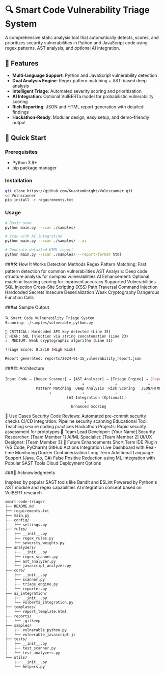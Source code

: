 # 🔍 Smart Code Vulnerability Triage System

A comprehensive static analysis tool that automatically detects, scores, and prioritizes security vulnerabilities in Python and JavaScript code using regex patterns, AST analysis, and optional AI integration.

## 🌟 Features

- **Multi-language Support**: Python and JavaScript vulnerability detection
- **Dual Analysis Engine**: Regex pattern matching + AST-based deep analysis
- **Intelligent Triage**: Automated severity scoring and prioritization
- **AI Integration**: Optional VulBERTa model for probabilistic vulnerability scoring
- **Rich Reporting**: JSON and HTML report generation with detailed findings
- **Hackathon-Ready**: Modular design, easy setup, and demo-friendly output

## 🚀 Quick Start

### Prerequisites
- Python 3.8+
- pip package manager

### Installation
```bash
git clone https://github.com/KuantumKnight/Vulnscanner.git
cd Vulnscanner
pip install -r requirements.txt
```
### Usage
```bash
# Basic scan
python main.py --scan ./samples/

# Scan with AI integration
python main.py --scan ./samples/ --ai

# Generate detailed HTML report
python main.py --scan ./samples/ --report-format html
```
###🛠️ How It Works
Detection Methods
Regex Pattern Matching: Fast pattern detection for common vulnerabilities
AST Analysis: Deep code structure analysis for complex vulnerabilities
AI Enhancement: Optional machine learning scoring for improved accuracy
Supported Vulnerabilities
SQL Injection
Cross-Site Scripting (XSS)
Path Traversal
Command Injection
Hardcoded Secrets
Insecure Deserialization
Weak Cryptography
Dangerous Function Calls

###📊 Sample Output
```bash
🔍 Smart Code Vulnerability Triage System
Scanning: ./samples/vulnerable_python.py

🚨 CRITICAL: Hardcoded API key detected (Line 15)
🚨 HIGH: SQL Injection via string concatenation (Line 23)
⚠️  MEDIUM: Weak cryptographic algorithm (Line 31)

Triage Score: 8.2/10 (High Risk)

Report generated: reports/2024-01-15_vulnerability_report.json
```
###🏗️ Architecture
```bash
Input Code → [Regex Scanner] → [AST Analyzer] → [Triage Engine] → [Reporter] → Output
                    ↓              ↓              ↓              ↓
              Pattern Matching  Deep Analysis  Risk Scoring   JSON/HTML
                    ↓              ↓              ↓              ↓
                            [AI Integration (Optional)]
                                    ↓
                              Enhanced Scoring
```
🎯 Use Cases
Security Code Reviews: Automated pre-commit security checks
CI/CD Integration: Pipeline security scanning
Educational Tool: Teaching secure coding practices
Hackathon Projects: Rapid security assessment for prototypes
👥 Team
Lead Developer: [Your Name]
Security Researcher: [Team Member 1]
AI/ML Specialist: [Team Member 2]
UI/UX Designer: [Team Member 3]
🚀 Future Enhancements
Short Term
IDE Plugin (VS Code, PyCharm)
GitHub Actions Integration
Live Dashboard with Real-time Monitoring
Docker Containerization
Long Term
Additional Language Support (Java, Go, C#)
False Positive Reduction using ML
Integration with Popular SAST Tools
Cloud Deployment Options

###🙏 Acknowledgments

Inspired by popular SAST tools like Bandit and ESLint
Powered by Python's AST module and regex capabilities
AI integration concept based on VulBERT research

```bash
smart-code-triage/
├── README.md
├── requirements.txt
├── main.py
├── config/
│   └── settings.py
├── rules/
│   ├── __init__.py
│   ├── regex_rules.py
│   └── severity_weights.py
├── analyzers/
│   ├── __init__.py
│   ├── regex_scanner.py
│   ├── ast_analyzer.py
│   └── javascript_analyzer.py
├── core/
│   ├── __init__.py
│   ├── scanner.py
│   ├── triage_engine.py
│   └── reporter.py
├── ai_integration/
│   ├── __init__.py
│   └── vulberta_integration.py
├── templates/
│   └── report_template.html
├── reports/
│   └── .gitkeep
├── samples/
│   ├── vulnerable_python.py
│   └── vulnerable_javascript.js
├── tests/
│   ├── __init__.py
│   ├── test_scanner.py
│   └── test_analyzers.py
└── utils/
    ├── __init__.py
    └── helpers.py
```

